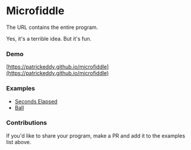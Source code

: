 # Microfiddle

The URL contains the entire program.

Yes, it's a terrible idea. But it's fun.

### Demo

[https://patrickeddy.github.io/microfiddle](https://patrickeddy.github.io/microfiddle)

### Examples

- [Seconds Elapsed](https://patrickeddy.github.io/microfiddle/?c=const+start+%3D+new+Date%28%29%0A%0Afunction+loop%28%29+%7B%0A++setTimeout%28function%28%29+%7B%0A+++const+secElapsed+%3D+Number%28%28%28new+Date%29+-+start%29+%2F+1000%29.toFixed%280%29%0A+++console.log%28%60%24%7BsecElapsed%7D+seconds%60%29%0A+++loop%28%29%0A++%7D%2C+1000%29%0A%7D%0A%0Aloop%28%29)
- [Ball](https://patrickeddy.github.io/microfiddle/?c=const+width+%3D+700%0Aconst+height+%3D+350%0Aconst+FPS+%3D+30%0A%0Aconst+ballRadius+%3D+10%0Alet+ballPos+%3D+%7B+x%3A+50%2C+y%3A+100+%7D%0A%0Aconst+speed+%3D+10%0Alet+dx+%3D+speed%0Alet+dy+%3D+speed%0A%0Alet+ctx%0A%0Afunction+draw%28%29+%7B%0A++++ctx.fillStyle+%3D+%27blue%27%0A++++ctx.fillRect%280%2C+0%2C+width%2C+height%29%0A++++ctx.fillStyle+%3D+%27white%27%0A++++ctx.beginPath%28%29%0A++++ctx.ellipse%28ballPos.x%2C+ballPos.y%2C+ballRadius%2C+ballRadius%2C+0%2C+0%2C+Math.PI+*+2%29%0A++++ctx.fill%28%29%0A%7D%0A%0Afunction+update%28%29+%7B%0A++if+%28ballPos.x+%3E%3D+width+-+ballRadius*2+-+395+%7C%7C+ballPos.x+%3C%3D+0%29+%7B+dx+*%3D+-1+%7D%0A++if+%28ballPos.y+%3E%3D+height+-+ballRadius*2+-+195+%7C%7C+ballPos.y+%3C%3D+0%29+%7B+dy+*%3D+-1+%7D%0A%0A++ballPos.x+%2B%3D+dx%0A++ballPos.y+%2B%3D+dy%0A%0A++draw%28%29%0A++setTimeout%28update%2C+1000+%2F+FPS%29%0A%7D%0A%0Afunction+main%28%29+%7B%0A+++document.querySelector%28%27%23console%27%29.outerHTML+%3D+%60%3Ccanvas+id%3D%22canvas%22+style%3D%22width%3A%24%7Bwidth%7Dpx%3B+height%3A%24%7Bheight%7Dpx%3B%22%3E%3C%2Fcanvas%3E%60%0A+++ctx+%3D+document.querySelector%28%27%23canvas%27%29.getContext%28%272d%27%29%0A+++update%28%29%0A%7D%0A%0Amain%28%29%0A)

### Contributions

If you'd like to share your program, make a PR and add it to the examples list above.
